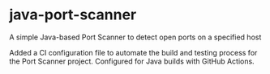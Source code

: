 # java-port-scanner
A simple Java-based Port Scanner to detect open ports on a specified host

Added a CI configuration file to automate the build and testing process for the Port Scanner project. Configured for Java builds with GitHub Actions.
